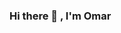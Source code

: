 ### Hi there 👋 , I'm Omar

<!--
**OmarMahmoudElsherif/OmarMahmoudElsherif** is a ✨ _special_ ✨ repository because its `README.md` (this file) appears on your GitHub profile.



- 🔭 I’m currently studing electronics and communication engineering
- 🌱 I’m currently learning ...
- 👯 I’m looking to collaborate on ...
- 🤔 I’m looking for help with ...
- 📫 How to reach me: @omarelsherif35@gmail.com
- 😄 Pronouns: 
- ⚡ Fun fact: ...
-->
